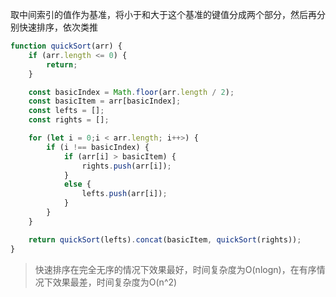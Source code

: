 取中间索引的值作为基准，将小于和大于这个基准的键值分成两个部分，然后再分别快速排序，依次类推

```javascript
function quickSort(arr) {
    if (arr.length <= 0) {
        return;
    }

    const basicIndex = Math.floor(arr.length / 2);
    const basicItem = arr[basicIndex];
    const lefts = [];
    const rights = [];

    for (let i = 0;i < arr.length; i++>) {
        if (i !== basicIndex) {
            if (arr[i] > basicItem) {
                rights.push(arr[i]);
            }
            else {
                lefts.push(arr[i]);
            }
        }
    }

    return quickSort(lefts).concat(basicItem, quickSort(rights));
}
```

> 快速排序在完全无序的情况下效果最好，时间复杂度为O(nlogn)，在有序情况下效果最差，时间复杂度为O(n^2)